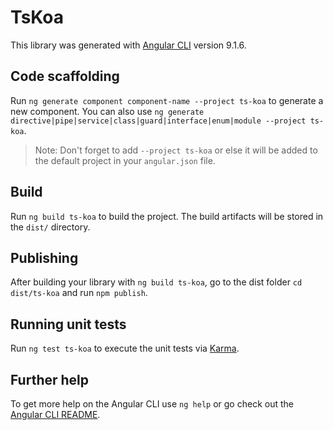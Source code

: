 # TsKoa

This library was generated with [Angular CLI](https://github.com/angular/angular-cli) version 9.1.6.

## Code scaffolding

Run `ng generate component component-name --project ts-koa` to generate a new component. You can also use `ng generate directive|pipe|service|class|guard|interface|enum|module --project ts-koa`.
> Note: Don't forget to add `--project ts-koa` or else it will be added to the default project in your `angular.json` file. 

## Build

Run `ng build ts-koa` to build the project. The build artifacts will be stored in the `dist/` directory.

## Publishing

After building your library with `ng build ts-koa`, go to the dist folder `cd dist/ts-koa` and run `npm publish`.

## Running unit tests

Run `ng test ts-koa` to execute the unit tests via [Karma](https://karma-runner.github.io).

## Further help

To get more help on the Angular CLI use `ng help` or go check out the [Angular CLI README](https://github.com/angular/angular-cli/blob/master/README.md).
